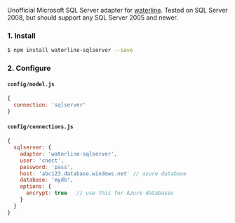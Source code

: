 Unofficial Microsoft SQL Server adapter for [waterline](https://github.com/balderdashy/waterline). Tested on SQL Server 2008, but should support any SQL Server 2005 and newer.

### 1. Install
```sh
$ npm install waterline-sqlserver --save
```

### 2. Configure

#### `config/model.js`
```js
{
  connection: 'sqlserver'
}
```

#### `config/connections.js`
```js
{
  sqlserver: {
    adapter: 'waterline-sqlserver',
    user: 'cnect',
    password: 'pass',
    host: 'abc123.database.windows.net' // azure database
    database: 'mydb',
    options: {
      encrypt: true   // use this for Azure databases
    }
  }
}
```
